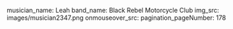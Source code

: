 musician_name: Leah
band_name: Black Rebel Motorcycle Club
img_src: images/musician2347.png
onmouseover_src: 
pagination_pageNumber: 178